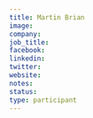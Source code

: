 ```yaml
---
title: Martin Brian
image: 
company: 
job_title:
facebook:
linkedin: 
twitter: 
website:
notes:
status: 
type: participant
---
```


<!-- put more details about participant here -->